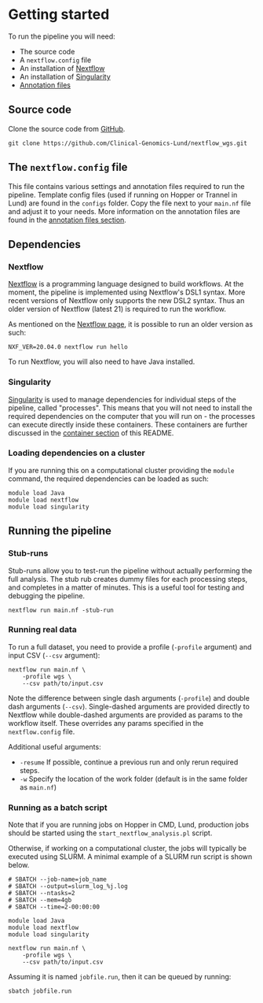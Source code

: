 # Getting started

To run the pipeline you will need:

* The source code
* A `nextflow.config` file
* An installation of [Nextflow](https://www.nextflow.io)
* An installation of [Singularity](https://docs.sylabs.io/guides/latest/user-guide)
* [Annotation files](annotation_files.md)

## Source code

Clone the source code from [GitHub](https://github.com/Clinical-Genomics-Lund/nextflow_wgs).

```
git clone https://github.com/Clinical-Genomics-Lund/nextflow_wgs.git
```

## The `nextflow.config` file

This file contains various settings and annotation files required to run the pipeline. Template config files (used if running on Hopper or Trannel in Lund) are found in the `configs` folder. Copy the file next to your `main.nf` file and adjust it to your needs. More information on the annotation files are found in the [annotation files section](annotation_files.md).

## Dependencies

### Nextflow

[Nextflow](https://www.nextflow.io/) is a programming language designed to build workflows. At the moment, the pipeline is implemented using Nextflow's DSL1 syntax. More recent versions of Nextflow only supports the new DSL2 syntax. Thus an older version of Nextflow (latest 21) is required to run the workflow.

As mentioned on the [Nextflow page](https://www.nextflow.io/docs/latest/getstarted.html), it is possible to run an older version as such:

```
NXF_VER=20.04.0 nextflow run hello
```

To run Nextflow, you will also need to have Java installed.

### Singularity

[Singularity](https://docs.sylabs.io/guides/latest/user-guide/) is used to manage dependencies for individual steps of the pipeline, called "processes". This means that you will not need to install the required dependencies on the computer that you will run on - the processes can execute directly inside these containers. These containers are further discussed in the [container section](input_containers.md) of this README.

### Loading dependencies on a cluster

If you are running this on a computational cluster providing the `module` command, the required dependencies can be loaded as such:

```
module load Java
module load nextflow
module load singularity
```

## Running the pipeline

### Stub-runs

Stub-runs allow you to test-run the pipeline without actually performing the full analysis. The stub rub creates dummy files for each processing steps, and completes in a matter of minutes. This is a useful tool for testing and debugging the pipeline.

```
nextflow run main.nf -stub-run
```

### Running real data

To run a full dataset, you need to provide a profile (`-profile` argument) and input CSV (`--csv` argument):

```
nextflow run main.nf \
    -profile wgs \
    --csv path/to/input.csv
```

Note the difference between single dash arguments (`-profile`) and double dash arguments (`--csv`). Single-dashed arguments are provided directly to Nextflow while double-dashed arguments are provided as params to the workflow itself. These overrides any params specified in the `nextflow.config` file.

Additional useful arguments:

* `-resume` If possible, continue a previous run and only rerun required steps.
* `-w` Specify the location of the work folder (default is in the same folder as `main.nf`)

### Running as a batch script

Note that if you are running jobs on Hopper in CMD, Lund, production jobs should be started using the `start_nextflow_analysis.pl` script.

Otherwise, if working on a computational cluster, the jobs will typically be executed using SLURM. A minimal example of a SLURM run script is shown below. 

```
# SBATCH --job-name=job_name
# SBATCH --output=slurm_log_%j.log
# SBATCH --ntasks=2
# SBATCH --mem=4gb
# SBATCH --time=2-00:00:00

module load Java
module load nextflow
module load singularity

nextflow run main.nf \
    -profile wgs \
    --csv path/to/input.csv
```

Assuming it is named `jobfile.run`, then it can be queued by running:

```
sbatch jobfile.run
```

